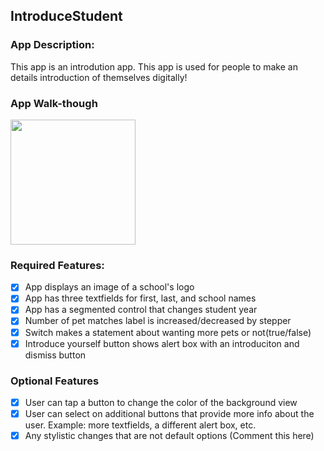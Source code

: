 ## IntroduceStudent

### App Description: 

This app is an introdution app. This app is used for people to make an details introduction of themselves digitally!

### App Walk-though

<img src="https://i.imgur.com/cO8czOR.gif" width=200><br>


### Required Features:
- [x] App displays an image of a school's logo
- [x] App has three textfields for first, last, and school names
- [x] App has a segmented control that changes student year
- [x] Number of pet matches label is increased/decreased by stepper
- [x] Switch makes a statement about wanting more pets or not(true/false)
- [x] Introduce yourself button shows alert box with an introduciton and dismiss button

### Optional Features
- [x] User can tap a button to change the color of the background view
- [x] User can select on additional buttons that provide more info about the user. Example: more textfields, a different alert box, etc.
- [x] Any stylistic changes that are not default options (Comment this here)
